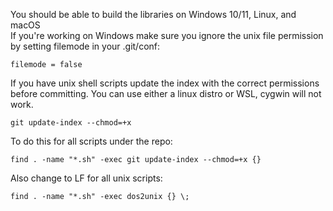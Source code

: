 You should be able to build the libraries on Windows 10/11, Linux, and macOS  
If you're working on Windows make sure you ignore the unix file permission by setting filemode in your .git/conf:  
```
filemode = false
```

If you have unix shell scripts update the index with the correct permissions before committing.
You can use either a linux distro or WSL, cygwin will not work.
```
git update-index --chmod=+x
```

To do this for all scripts under the repo:
```
find . -name "*.sh" -exec git update-index --chmod=+x {}
```

Also change to LF for all unix scripts:
```
find . -name "*.sh" -exec dos2unix {} \;
```